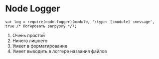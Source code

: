 # Node Logger

    var log = require(node-logger)(module, ':type: [:module] :message', true /* Логировать загрузку */);

1. Очень простой
2. Ничего лишнего
3. Умеет в форматирование
4. Умеет выводить в логгере названия файлов

